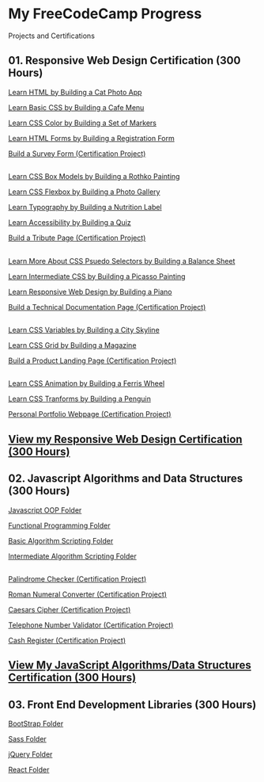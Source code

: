 # My FreeCodeCamp Progress

Projects and Certifications

## 01. Responsive Web Design Certification (300 Hours) 

[Learn HTML by Building a Cat Photo App](https://github.com/RoshanArun/FreeCodeCamp-Certifications/tree/main/FreeCodeCamp%20Work/Responsive%20Web%20Design/Set1/Build%20a%20CatPhotoApp)

[Learn Basic CSS by Building a Cafe Menu](https://github.com/RoshanArun/FreeCodeCamp-Certifications/tree/main/FreeCodeCamp%20Work/Responsive%20Web%20Design/Set1/Build%20a%20Cafe%20Menu)

[Learn CSS Color by Building a Set of Markers](https://github.com/RoshanArun/FreeCodeCamp-Certifications/tree/main/FreeCodeCamp%20Work/Responsive%20Web%20Design/Set1/Build%20a%20Set%20of%20Markers)

[Learn HTML Forms by Building a Registration Form](https://github.com/RoshanArun/FreeCodeCamp-Certifications/tree/main/FreeCodeCamp%20Work/Responsive%20Web%20Design/Set1/Build%20a%20Registration%20Form)

[Build a Survey Form (Certification Project)](https://github.com/RoshanArun/FreeCodeCamp-Certifications/tree/main/FreeCodeCamp%20Work/Responsive%20Web%20Design/Set1/Build%20a%20Survey%20Form%20(Certification%20Project))

##

[Learn CSS Box Models by Building a Rothko Painting](https://github.com/RoshanArun/FreeCodeCamp-Certifications/tree/main/FreeCodeCamp%20Work/Responsive%20Web%20Design/Set2/Build%20a%20Rothko%20Painting)

[Learn CSS Flexbox by Building a Photo Gallery](https://github.com/RoshanArun/FreeCodeCamp-Certifications/tree/main/FreeCodeCamp%20Work/Responsive%20Web%20Design/Set2/Build%20a%20Photo%20Gallery)

[Learn Typography by Building a Nutrition Label](https://github.com/RoshanArun/FreeCodeCamp-Certifications/tree/main/FreeCodeCamp%20Work/Responsive%20Web%20Design/Set2/Build%20a%20Nutrition%20Label)

[Learn Accessibility by Building a Quiz](https://github.com/RoshanArun/FreeCodeCamp-Certifications/tree/main/FreeCodeCamp%20Work/Responsive%20Web%20Design/Set2/Build%20a%20Quiz)

[Build a Tribute Page (Certification Project)](https://github.com/RoshanArun/FreeCodeCamp-Certifications/tree/main/FreeCodeCamp%20Work/Responsive%20Web%20Design/Set2/Build%20a%20Tribute%20Page%20(Certification%20Project))

##

[Learn More About CSS Psuedo Selectors by Building a Balance Sheet](https://github.com/RoshanArun/FreeCodeCamp-Certifications/tree/main/FreeCodeCamp%20Work/Responsive%20Web%20Design/Set3/Build%20a%20Balance%20Sheet)

[Learn Intermediate CSS by Building a Picasso Painting](https://github.com/RoshanArun/FreeCodeCamp-Certifications/tree/main/FreeCodeCamp%20Work/Responsive%20Web%20Design/Set3/Build%20a%20Picasso%20Painting)

[Learn Responsive Web Design by Building a Piano](https://github.com/RoshanArun/FreeCodeCamp-Certifications/tree/main/FreeCodeCamp%20Work/Responsive%20Web%20Design/Set3/Build%20a%20Piano)

[Build a Technical Documentation Page (Certification Project)](https://github.com/RoshanArun/FreeCodeCamp-Certifications/tree/main/FreeCodeCamp%20Work/Responsive%20Web%20Design/Set3/Build%20a%20Technical%20Documentation%20Page%20(Certification%20Project))

##

[Learn CSS Variables by Building a City Skyline](https://github.com/RoshanArun/FreeCodeCamp-Certifications/tree/main/FreeCodeCamp%20Work/Responsive%20Web%20Design/Set4/Build%20a%20City%20Skyline)

[Learn CSS Grid by Building a Magazine](https://github.com/RoshanArun/FreeCodeCamp-Certifications/tree/main/FreeCodeCamp%20Work/Responsive%20Web%20Design/Set4/Build%20a%20Magazine)

[Build a Product Landing Page (Certification  Project)](https://github.com/RoshanArun/FreeCodeCamp-Certifications/tree/main/FreeCodeCamp%20Work/Responsive%20Web%20Design/Set4/Build%20a%20Product%20Landing%20Page)

##

[Learn CSS Animation by Building a Ferris Wheel](https://github.com/RoshanArun/FreeCodeCamp-Certifications/tree/main/FreeCodeCamp%20Work/Responsive%20Web%20Design/Set5/Build%20a%20Ferris%20Wheel)

[Learn CSS Tranforms by Building a Penguin](https://github.com/RoshanArun/FreeCodeCamp-Certifications/tree/main/FreeCodeCamp%20Work/Responsive%20Web%20Design/Set5/Build%20a%20Penguin)

[Personal Portfolio Webpage (Certification Project)](https://github.com/RoshanArun/FreeCodeCamp-Certifications/tree/main/FreeCodeCamp%20Work/Responsive%20Web%20Design/Set5/Personal%20Portfolio%20Website)

##
## [View my Responsive Web Design Certification (300 Hours)](https://www.freecodecamp.org/certification/RoshanArun/responsive-web-design)
##

## 02. Javascript Algorithms and Data Structures (300 Hours) 

[Javascript OOP Folder](https://github.com/RoshanArun/FreeCodeCamp-Certifications/tree/main/FreeCodeCamp%20Work/Javascript/Javascript%20OOP)

[Functional Programming Folder](https://github.com/RoshanArun/FreeCodeCamp-Certifications/tree/main/FreeCodeCamp%20Work/Javascript/Functional%20Programing)

[Basic Algorithm Scripting Folder](https://github.com/RoshanArun/FreeCodeCamp-Certifications/tree/main/FreeCodeCamp%20Work/Javascript/Basic%20Algorithm%20Scripting)

[Intermediate Algorithm Scripting Folder](https://github.com/RoshanArun/FreeCodeCamp-Certifications/tree/main/FreeCodeCamp%20Work/Javascript/Intermediate%20Algorithm%20Scripting)

##

[Palindrome Checker (Certification Project)](https://github.com/RoshanArun/FreeCodeCamp-Certifications/blob/main/FreeCodeCamp%20Work/Javascript/Java%20Certification%20Projects/palindromeChecker.js)

[Roman Numeral Converter (Certification Project)](https://github.com/RoshanArun/FreeCodeCamp-Certifications/blob/main/FreeCodeCamp%20Work/Javascript/Java%20Certification%20Projects/romanNumeralConverter.js)

[Caesars Cipher (Certification Project)](https://github.com/RoshanArun/FreeCodeCamp-Certifications/blob/main/FreeCodeCamp%20Work/Javascript/Java%20Certification%20Projects/caesarCipher.js)

[Telephone Number Validator (Certification Project)](https://github.com/RoshanArun/FreeCodeCamp-Certifications/blob/main/FreeCodeCamp%20Work/Javascript/Java%20Certification%20Projects/telephoneNumberValidator.js)

[Cash Register (Certification Project)](https://github.com/RoshanArun/FreeCodeCamp-Certifications/blob/main/FreeCodeCamp%20Work/Javascript/Java%20Certification%20Projects/telephoneNumberValidator.js)

##
## [View My JavaScript Algorithms/Data Structures Certification (300 Hours)](https://www.freecodecamp.org/certification/RoshanArun/javascript-algorithms-and-data-structures)
##

## 03. Front End Development Libraries (300 Hours) 

[BootStrap Folder](https://github.com/RoshanArun/FreeCodeCamp-Certifications/tree/main/FreeCodeCamp%20Work/Front%20End%20Development%20Libraries/BootStrap)

[Sass Folder](https://github.com/RoshanArun/FreeCodeCamp-Certifications/tree/main/FreeCodeCamp%20Work/Front%20End%20Development%20Libraries/Sass)

[jQuery Folder](https://github.com/RoshanArun/FreeCodeCamp-Certifications/tree/main/FreeCodeCamp%20Work/Front%20End%20Development%20Libraries/jQuery)

[React Folder](https://github.com/RoshanArun/FreeCodeCamp-Certifications/tree/main/FreeCodeCamp%20Work/Front%20End%20Development%20Libraries/React)